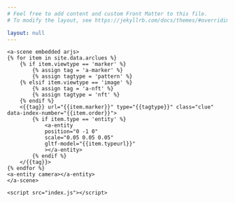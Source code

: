 ```yaml
---
# Feel free to add content and custom Front Matter to this file.
# To modify the layout, see https://jekyllrb.com/docs/themes/#overriding-theme-defaults

layout: null
---
```

<script src="https://cdn.jsdelivr.net/npm/vue/dist/vue.js"></script>
<script src="https://cdnjs.cloudflare.com/ajax/libs/localforage/1.7.3/localforage.js" integrity="sha256-3NP4l3uenVxIZ0vLGnUjjObImjaJltaSzAHaGUr+yDA=" crossorigin="anonymous"></script>
<script src="https://aframe.io/releases/1.0.0/aframe.min.js"></script>
<!-- we import arjs version without NFT but with marker + location based support -->
<script src="https://raw.githack.com/AR-js-org/AR.js/master/aframe/build/aframe-ar.js"></script>
<body style="margin : 0px; overflow: hidden;">
	<script id="siteclues">
		{{site.data.arclues | jsonify}}
	</script>
	<div id="app">
	<arview apiurl="{{site.apiurl}}"></arview>
	</div>
            
    <a-scene embedded arjs>
    {% for item in site.data.arclues %}
    	{% if item.viewtype == 'marker' %}
	    	{% assign tag = 'a-marker' %}
	    	{% assign tagtype = 'pattern' %}
    	{% elsif item.viewtype == 'image' %}
	    	{% assign tag = 'a-nft' %}
	    	{% assign tagtype = 'nft' %}
    	{% endif %}
	    <{{tag}} url="{{item.marker}}" type="{{tagtype}}" class="clue" data-index-number="{{item.order}}">
	    	{% if item.type == 'entity' %}
		        <a-entity
		        position="0 -1 0"
		        scale="0.05 0.05 0.05"
		        gltf-model="{{item.typeurl}}"
		        ></a-entity>
	        {% endif %}
	    </{{tag}}>
    {% endfor %}
    <a-entity camera></a-entity>
    </a-scene>

    <script src="index.js"></script>
</body>

<style>
	#arview {
		z-index: 2000;
		top:50%;
		background: white;
		color: black;
		right: 50%;
		position: absolute;
	}
</style>